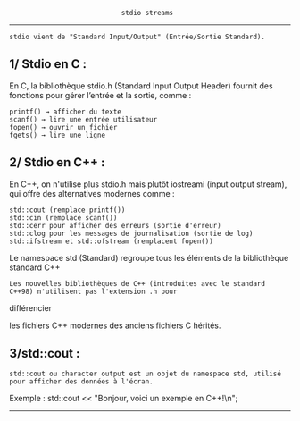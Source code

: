 								stdio streams
******************************************************************************************************************************

	stdio vient de "Standard Input/Output" (Entrée/Sortie Standard).

1/ Stdio en C :
---------------

En C, la bibliothèque stdio.h (Standard Input Output Header) fournit des fonctions pour gérer l’entrée et la sortie, comme :

    printf() → afficher du texte
    scanf() → lire une entrée utilisateur
    fopen() → ouvrir un fichier
    fgets() → lire une ligne

2/ Stdio en C++ :
-----------------

En C++, on n'utilise plus stdio.h mais plutôt iostreami (input output stream), qui offre des alternatives modernes comme :

    std::cout (remplace printf())
    std::cin (remplace scanf())
    std::cerr pour afficher des erreurs (sortie d'erreur)
    std::clog pour les messages de journalisation (sortie de log)
    std::ifstream et std::ofstream (remplacent fopen())

Le namespace std (Standard) regroupe tous les éléments de la bibliothèque standard C++

	Les nouvelles bibliothèques de C++ (introduites avec le standard C++98) n'utilisent pas l'extension .h pour 
différencier 

les fichiers C++ modernes des anciens fichiers C hérités.

3/std::cout : 
-------------

	std::cout ou character output est un objet du namespace std, utilisé pour afficher des données à l'écran.

Exemple :
	    std::cout << "Bonjour, voici un exemple en C++!\n";




******************************************************************************************************************************
